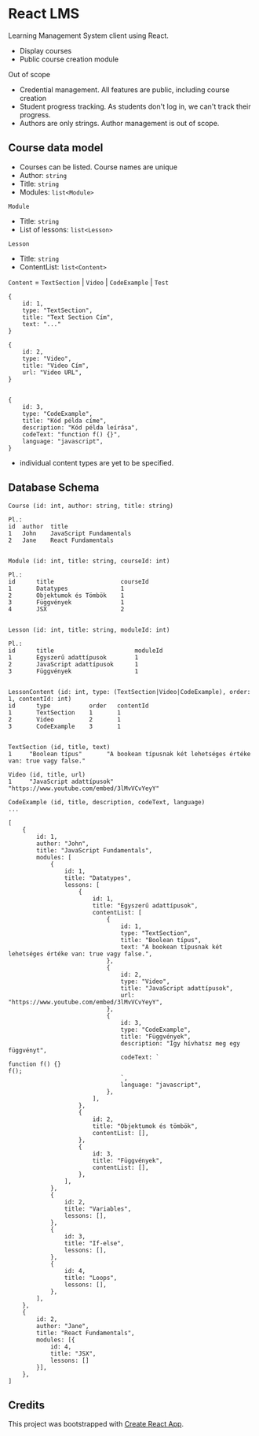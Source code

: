 # React LMS

Learning Management System client using React.

- Display courses
- Public course creation module

Out of scope

- Credential management. All features are public, including course creation
- Student progress tracking. As students don't log in, we can't track their progress. 
- Authors are only strings. Author management is out of scope.

## Course data model

- Courses can be listed. Course names are unique
- Author: `string` 
- Title: `string`
- Modules: `list<Module>`

`Module` 

- Title: `string`
- List of lessons: `list<Lesson>`

`Lesson`

- Title: `string`
- ContentList: `list<Content>`

`Content` = `TextSection` | `Video` | `CodeExample` | `Test` 

```
{
    id: 1,
    type: "TextSection",
    title: "Text Section Cím",
    text: "..."
}

{
    id: 2,
    type: "Video",
    title: "Video Cím",
    url: "Video URL",
}


{
    id: 3,
    type: "CodeExample",
    title: "Kód példa címe",
    description: "Kód példa leírása",
    codeText: "function f() {}",
    language: "javascript",
}
```

- individual content types are yet to be specified.


## Database Schema

```
Course (id: int, author: string, title: string)

Pl.:
id  author  title
1   John    JavaScript Fundamentals
2   Jane    React Fundamentals  


Module (id: int, title: string, courseId: int)

Pl.:
id      title                   courseId
1       Datatypes               1
2       Objektumok és Tömbök    1
3       Függvények              1 
4       JSX                     2


Lesson (id: int, title: string, moduleId: int)

Pl.:
id      title                       moduleId
1       Egyszerű adattípusok        1          
2       JavaScript adattípusok      1
3       Függvények                  1


LessonContent (id: int, type: (TextSection|Video|CodeExample), order: 1, contentId: int)
id      type           order   contentId
1       TextSection    1       1
2       Video          2       1
3       CodeExample    3       1


TextSection (id, title, text) 
1     "Boolean típus"       "A bookean típusnak két lehetséges értéke van: true vagy false."

Video (id, title, url)
1     "JavaScript adattípusok"       "https://www.youtube.com/embed/3lMvVCvYeyY"

CodeExample (id, title, description, codeText, language)
...
```

```
[
    {
        id: 1,
        author: "John",
        title: "JavaScript Fundamentals",
        modules: [
            {
                id: 1,
                title: "Datatypes",
                lessons: [
                    {
                        id: 1,
                        title: "Egyszerű adattípusok",
                        contentList: [
                            {
                                id: 1,
                                type: "TextSection",
                                title: "Boolean típus",
                                text: "A bookean típusnak két lehetséges értéke van: true vagy false.",
                            },
                            {
                                id: 2,
                                type: "Video",
                                title: "JavaScript adattípusok",
                                url: "https://www.youtube.com/embed/3lMvVCvYeyY",
                            },
                            {
                                id: 3,
                                type: "CodeExample",
                                title: "Függvények",
                                description: "Így hívhatsz meg egy függvényt",
                                codeText: `
function f() {}
f();
                                `,
                                language: "javascript",
                            },
                        ],
                    },
                    {
                        id: 2,
                        title: "Objektumok és tömbök",
                        contentList: [],
                    },
                    {
                        id: 3,
                        title: "Függvények",
                        contentList: [],
                    },
                ],
            },
            {
                id: 2,
                title: "Variables",
                lessons: [],
            },
            {
                id: 3,
                title: "If-else",
                lessons: [],
            },
            {
                id: 4,
                title: "Loops",
                lessons: [],
            },
        ],
    },
    {
        id: 2,
        author: "Jane",
        title: "React Fundamentals",
        modules: [{
            id: 4, 
            title: "JSX",
            lessons: []
        }],
    },
]
```


## Credits

This project was bootstrapped with [Create React App](https://github.com/facebook/create-react-app).



